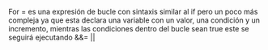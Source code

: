 For = es una expresión de bucle con sintaxis similar al if pero un poco más compleja ya que esta declara una variable con un valor, una condición y un incremento, mientras las condiciones dentro del bucle sean true este se seguirá ejecutando 
&&= 
||
